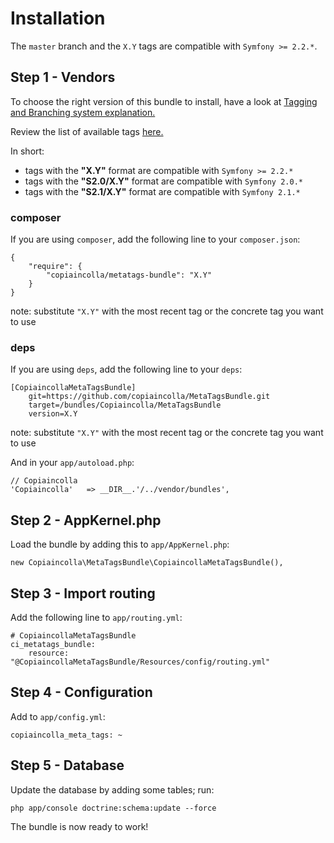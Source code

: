 Installation
============

The `master` branch and the `X.Y` tags are compatible with `Symfony >= 2.2.*`.

## Step 1 - Vendors

To choose the right version of this bundle to install, have a look at [Tagging and Branching system explanation.](tagging_branching.md)

Review the list of available tags [here.](https://github.com/copiaincolla/MetaTagsBundle/tags)

In short:

- tags with the __"X.Y"__ format are compatible with `Symfony >= 2.2.*`
- tags with the __"S2.0/X.Y"__ format are compatible with `Symfony 2.0.*`
- tags with the __"S2.1/X.Y"__ format are compatible with `Symfony 2.1.*`

### composer

If you are using `composer`, add the following line to your `composer.json`:

```
{
    "require": {
        "copiaincolla/metatags-bundle": "X.Y"
    }
}
```

note: substitute `"X.Y"` with the most recent tag or the concrete tag you want to use
    
### deps

If you are using `deps`, add the following line to your `deps`:

```
[CopiaincollaMetaTagsBundle]
    git=https://github.com/copiaincolla/MetaTagsBundle.git
    target=/bundles/Copiaincolla/MetaTagsBundle
    version=X.Y
```

note: substitute `"X.Y"` with the most recent tag or the concrete tag you want to use

And in your `app/autoload.php`:

    // Copiaincolla
    'Copiaincolla'   => __DIR__.'/../vendor/bundles',

## Step 2 - AppKernel.php

Load the bundle by adding this to `app/AppKernel.php`:

    new Copiaincolla\MetaTagsBundle\CopiaincollaMetaTagsBundle(),

## Step 3 - Import routing

Add the following line to `app/routing.yml`:

    # CopiaincollaMetaTagsBundle
    ci_metatags_bundle:
        resource: "@CopiaincollaMetaTagsBundle/Resources/config/routing.yml"
    
## Step 4 - Configuration

Add to `app/config.yml`:

    copiaincolla_meta_tags: ~

## Step 5 - Database

Update the database by adding some tables; run:

    php app/console doctrine:schema:update --force


The bundle is now ready to work!
